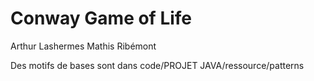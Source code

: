 # Conway Game of Life

Arthur Lashermes
Mathis Ribémont


Des motifs de bases sont dans code/PROJET JAVA/ressource/patterns
